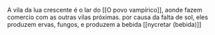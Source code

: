 A vila da lua crescente é o lar do [[O povo vampírico]], aonde fazem comercio com as outras vilas próximas. por causa da falta de sol, eles produzem ervas, fungos, e produzem a bebida  [[nycretar (bebida)]]  